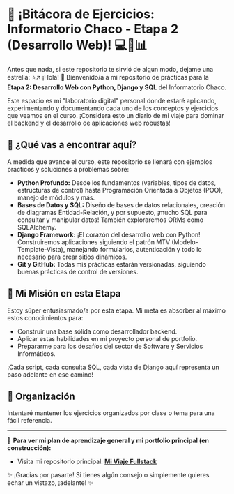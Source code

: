 # 🚀 ¡Bitácora de Ejercicios: Informatorio Chaco - Etapa 2 (Desarrollo Web)! 💻🐍📊
Antes que nada, si este repositorio te sirvió de algun modo, dejame una estrella: ⭐↗️
¡Hola! 👋 Bienvenido/a a mi repositorio de prácticas para la **Etapa 2: Desarrollo Web con Python, Django y SQL** del Informatorio Chaco.

Este espacio es mi "laboratorio digital" personal donde estaré aplicando, experimentando y documentando cada uno de los conceptos y ejercicios que veamos en el curso. ¡Considera esto un diario de mi viaje para dominar el backend y el desarrollo de aplicaciones web robustas!

## 🎯 ¿Qué vas a encontrar aquí?

A medida que avance el curso, este repositorio se llenará con ejemplos prácticos y soluciones a problemas sobre:

* **Python Profundo:** Desde los fundamentos (variables, tipos de datos, estructuras de control) hasta Programación Orientada a Objetos (POO), manejo de módulos y más.
* **Bases de Datos y SQL:** Diseño de bases de datos relacionales, creación de diagramas Entidad-Relación, y por supuesto, ¡mucho SQL para consultar y manipular datos! También exploraremos ORMs como SQLAlchemy.
* **Django Framework:** ¡El corazón del desarrollo web con Python! Construiremos aplicaciones siguiendo el patrón MTV (Modelo-Template-Vista), manejando formularios, autenticación y todo lo necesario para crear sitios dinámicos.
* **Git y GitHub:** Todas mis prácticas estarán versionadas, siguiendo buenas prácticas de control de versiones.

## 🌱 Mi Misión en esta Etapa

Estoy súper entusiasmado/a por esta etapa. Mi meta es absorber al máximo estos conocimientos para:

* Construir una base sólida como desarrollador backend.
* Aplicar estas habilidades en mi proyecto personal de portfolio.
* Prepararme para los desafíos del sector de Software y Servicios Informáticos.

¡Cada script, cada consulta SQL, cada vista de Django aquí representa un paso adelante en ese camino!

## 📂 Organización

Intentaré mantener los ejercicios organizados por clase o tema para una fácil referencia.

---

🔗 **Para ver mi plan de aprendizaje general y mi portfolio principal (en construcción):**
* Visita mi repositorio principal: **[Mi Viaje Fullstack](https://github.com/DavidBritto/mi-viaje-fullstack)**

✨ ¡Gracias por pasarte! Si tienes algún consejo o simplemente quieres echar un vistazo, ¡adelante! ✨
